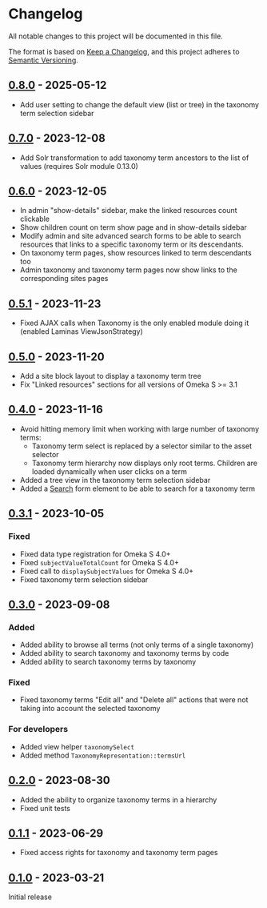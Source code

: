 # Changelog

All notable changes to this project will be documented in this file.

The format is based on [Keep a Changelog](https://keepachangelog.com/en/1.0.0/),
and this project adheres to [Semantic Versioning](https://semver.org/spec/v2.0.0.html).

## [0.8.0] - 2025-05-12

- Add user setting to change the default view (list or tree) in the taxonomy
  term selection sidebar

## [0.7.0] - 2023-12-08

- Add Solr transformation to add taxonomy term ancestors to the list of values
  (requires Solr module 0.13.0)

## [0.6.0] - 2023-12-05

- In admin "show-details" sidebar, make the linked resources count clickable
- Show children count on term show page and in show-details sidebar
- Modify admin and site advanced search forms to be able to search resources
  that links to a specific taxonomy term or its descendants.
- On taxonomy term pages, show resources linked to term descendants too
- Admin taxonomy and taxonomy term pages now show links to the corresponding
  sites pages

## [0.5.1] - 2023-11-23

- Fixed AJAX calls when Taxonomy is the only enabled module doing it (enabled
  Laminas ViewJsonStrategy)

## [0.5.0] - 2023-11-20

- Add a site block layout to display a taxonomy term tree
- Fix "Linked resources" sections for all versions of Omeka S >= 3.1

## [0.4.0] - 2023-11-16

- Avoid hitting memory limit when working with large number of taxonomy terms:
  - Taxonomy term select is replaced by a selector similar to the asset
    selector
  - Taxonomy term hierarchy now displays only root terms. Children are loaded
    dynamically when user clicks on a term
- Added a tree view in the taxonomy term selection sidebar
- Added a [Search](https://github.com/biblibre/omeka-s-module-Search) form
  element to be able to search for a taxonomy term

## [0.3.1] - 2023-10-05

### Fixed
- Fixed data type registration for Omeka S 4.0+
- Fixed `subjectValueTotalCount` for Omeka S 4.0+
- Fixed call to `displaySubjectValues` for Omeka S 4.0+
- Fixed taxonomy term selection sidebar

## [0.3.0] - 2023-09-08

### Added
- Added ability to browse all terms (not only terms of a single taxonomy)
- Added ability to search taxonomy and taxonomy terms by code
- Added ability to search taxonomy terms by taxonomy

### Fixed
- Fixed taxonomy terms "Edit all" and "Delete all" actions that were not taking
  into account the selected taxonomy

### For developers
- Added view helper `taxonomySelect`
- Added method `TaxonomyRepresentation::termsUrl`

## [0.2.0] - 2023-08-30

- Added the ability to organize taxonomy terms in a hierarchy
- Fixed unit tests

## [0.1.1] - 2023-06-29

- Fixed access rights for taxonomy and taxonomy term pages

## [0.1.0] - 2023-03-21

Initial release

[0.8.0]: https://github.com/biblibre/omeka-s-module-Taxonomy/releases/tag/v0.8.0
[0.7.0]: https://github.com/biblibre/omeka-s-module-Taxonomy/releases/tag/v0.7.0
[0.6.0]: https://github.com/biblibre/omeka-s-module-Taxonomy/releases/tag/v0.6.0
[0.5.1]: https://github.com/biblibre/omeka-s-module-Taxonomy/releases/tag/v0.5.1
[0.5.0]: https://github.com/biblibre/omeka-s-module-Taxonomy/releases/tag/v0.5.0
[0.4.0]: https://github.com/biblibre/omeka-s-module-Taxonomy/releases/tag/v0.4.0
[0.3.1]: https://github.com/biblibre/omeka-s-module-Taxonomy/releases/tag/v0.3.1
[0.3.0]: https://github.com/biblibre/omeka-s-module-Taxonomy/releases/tag/v0.3.0
[0.2.0]: https://github.com/biblibre/omeka-s-module-Taxonomy/releases/tag/v0.2.0
[0.1.1]: https://github.com/biblibre/omeka-s-module-Taxonomy/releases/tag/v0.1.1
[0.1.0]: https://github.com/biblibre/omeka-s-module-Taxonomy/releases/tag/v0.1.0
